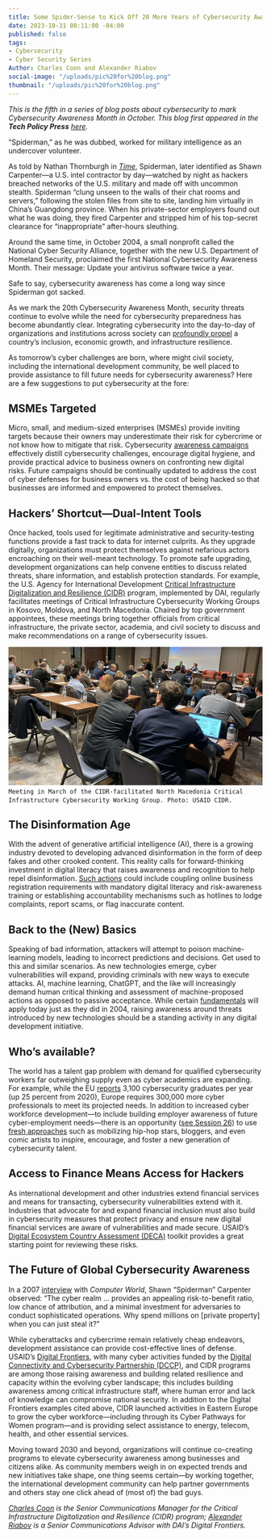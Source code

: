 ```yaml
---
title: Some Spider-Sense to Kick Off 20 More Years of Cybersecurity Awareness
date: 2023-10-31 08:11:00 -04:00
published: false
tags:
- Cybersecurity
- Cyber Security Series
Author: Charles Coon and Alexander Riabov
social-image: "/uploads/pic%20for%20blog.png"
thumbnail: "/uploads/pic%20for%20blog.png"
---
```


*This is the fifth in a series of blog posts about cybersecurity to mark Cybersecurity Awareness Month in October. This blog first appeared in the **Tech Policy Press** [here](https://techpolicy.press/some-spider-sense-to-kick-off-20-more-years-of-cybersecurity-awareness/).*

“Spiderman,” as he was dubbed, worked for military intelligence as an undercover volunteer.

As told by Nathan Thornburgh in *[Time](https://courses.cs.washington.edu/courses/csep590/05au/readings/titan.rain.htm)*, Spiderman, later identified as Shawn Carpenter—a U.S. intel contractor by day—watched by night as hackers breached networks of the U.S. military and made off with uncommon stealth. Spiderman “clung unseen to the walls of their chat rooms and servers,” following the stolen files from site to site, landing him virtually in China’s Guangdong province. When his private-sector employers found out what he was doing, they fired Carpenter and stripped him of his top-secret clearance for “inappropriate” after-hours sleuthing. 

Around the same time, in October 2004, a small nonprofit called the National Cyber Security Alliance, together with the new U.S. Department of Homeland Security, proclaimed the first National Cybersecurity Awareness Month. Their message: Update your antivirus software twice a year.

Safe to say, cybersecurity awareness has come a long way since Spiderman got sacked.

<!--more-->

As we mark the 20th Cybersecurity Awareness Month, security threats continue to evolve while the need for cybersecurity preparedness has become abundantly clear. Integrating cybersecurity into the day-to-day of organizations and institutions across society can [profoundly propel](https://www.usaid.gov/digital-development/usaid-cybersecurity-primer) a country’s inclusion, economic growth, and infrastructure resilience. 

As tomorrow’s cyber challenges are born, where might civil society, including the international development community, be well placed to provide assistance to fill future needs for cybersecurity awareness? Here are a few suggestions to put cybersecurity at the fore:

## MSMEs Targeted

Micro, small, and medium-sized enterprises (MSMEs) provide inviting targets because their owners may underestimate their risk for cybercrime or not know how to mitigate that risk. Cybersecurity [awareness campaigns](https://www.ictworks.org/effective-cybersecurity-awareness-programs/) effectively distill cybersecurity challenges, encourage digital hygiene, and provide practical advice to business owners on confronting new digital risks. Future campaigns should be continually updated to address the cost of cyber defenses for business owners vs. the cost of being hacked so that businesses are informed and empowered to protect themselves. 

## Hackers’ Shortcut—Dual-Intent Tools

Once hacked, tools used for legitimate administrative and security-testing functions provide a fast track to data for internet culprits. As they upgrade digitally, organizations must protect themselves against nefarious actors encroaching on their well-meant technology. To promote safe upgrading, development organizations can help convene entities to discuss related threats, share information, and establish protection standards. For example, the U.S. Agency for International Development [Critical Infrastructure Digitalization and Resilience (CIDR)](https://www.dai.com/our-work/projects/regional-critical-infrastructure-digitalization-and-resilience-cidr) program, implemented by DAI, regularly facilitates meetings of Critical Infrastructure Cybersecurity Working Groups in Kosovo, Moldova, and North Macedonia. Chaired by top government appointees, these meetings bring together officials from critical infrastructure, the private sector, academia, and civil society to discuss and make recommendations on a range of cybersecurity issues.

![MKD CICWG.jpg](/uploads/MKD%20CICWG.jpg)`Meeting in March of the CIDR-facilitated North Macedonia Critical Infrastructure Cybersecurity Working Group. Photo: USAID CIDR.`

## The Disinformation Age 

With the advent of generative artificial intelligence (AI), there is a growing industry devoted to developing advanced disinformation in the form of deep fakes and other crooked content. This reality calls for forward-thinking investment in digital literacy that raises awareness and recognition to help repel disinformation. [Such actions](https://dai-global-digital.com/digital-downsides-the-economic-impact-of-misinformation-and-other-digital-harms-on-msmes-in-kenya-india-and-cambodia.html) could include coupling online business registration requirements with mandatory digital literacy and risk-awareness training or establishing accountability mechanisms such as hotlines to lodge complaints, report scams, or flag inaccurate content.

## Back to the (New) Basics

Speaking of bad information, attackers will attempt to poison machine-learning models, leading to incorrect predictions and decisions. Get used to this and similar scenarios. As new technologies emerge, cyber vulnerabilities will expand, providing criminals with new ways to execute attacks. AI, machine learning, ChatGPT, and the like will increasingly demand human critical thinking and assessment of machine-proposed actions as opposed to passive acceptance. While certain [fundamentals](https://medium.com/usaid-2030/staying-safe-online-amid-covid-19-64f02805e5ac) will apply today just as they did in 2004, raising awareness around threats introduced by new technologies should be a standing activity in any digital development initiative.

## Who’s available? 

The world has a talent gap problem with demand for qualified cybersecurity workers far outweighing supply even as cyber academics are expanding. For example, while the EU [reports](https://www.enisa.europa.eu/news/cybersecurity-skills-conference-strengthening-human-capital-in-the-eu) 3,100 cybersecurity graduates per year (up 25 percent from 2020), Europe requires 300,000 more cyber professionals to meet its projected needs. In addition to increased cyber workforce development—to include building employer awareness of future cyber-employment needs—there is an opportunity ([see Session 26](https://gc3b.org/program/#collapse103204)) to use [fresh approaches](https://www.youtube.com/watch?v=MjS4FGmIBKw) such as mobilizing hip-hop stars, bloggers, and even comic artists to inspire, encourage, and foster a new generation of cybersecurity talent. 

## Access to Finance Means Access for Hackers

As international development and other industries extend financial services and means for transacting, cybersecurity vulnerabilities extend with it. Industries that advocate for and expand financial inclusion must also build in cybersecurity measures that protect privacy and ensure new digital financial services are aware of vulnerabilities and made secure. USAID’s [Digital Ecosystem Country Assessment (DECA)](https://www.usaid.gov/digital-development/deca-toolkit) toolkit provides a great starting point for reviewing these risks.

## The Future of Global Cybersecurity Awareness

In a 2007 [interview](https://www.computerworld.com/article/2543438/q-a--reverse-hacker-describes-ordeal.html) with *Computer World*, Shawn “Spiderman” Carpenter observed: “The cyber realm … provides an appealing risk-to-benefit ratio, low chance of attribution, and a minimal investment for adversaries to conduct sophisticated operations. Why spend millions on [private property] when you can just steal it?”

While cyberattacks and cybercrime remain relatively cheap endeavors, development assistance can provide cost-effective lines of defense. USAID’s [Digital Frontiers](https://www.dai.com/our-work/projects/worldwide-digital-frontiers-df), with many cyber activities funded by the [Digital Connectivity and Cybersecurity Partnership (DCCP)](https://www.state.gov/digital-connectivity-and-cybersecurity-partnership/), and CIDR programs are among those raising awareness and building related resilience and capacity within the evolving cyber landscape; this includes building awareness among critical infrastructure staff, where human error and lack of knowledge can compromise national security. In addition to the Digital Frontiers examples cited above, CIDR launched activities in Eastern Europe to grow the cyber workforce—including through its Cyber Pathways for Women program—and is providing select assistance to energy, telecom, health, and other essential services.

Moving toward 2030 and beyond, organizations will continue co-creating programs to elevate cybersecurity awareness among businesses and citizens alike. As community members weigh in on expected trends and new initiatives take shape, one thing seems certain—by working together, the international development community can help partner governments and others stay one click ahead of (most of) the bad guys.

*[Charles Coon](https://www.linkedin.com/in/charles-coon-5a92a54/) is the Senior Communications Manager for the Critical Infrastructure Digitalization and Resilience (CIDR) program; [Alexander Riabov](https://www.linkedin.com/in/riabovalexander/) is a Senior Communications Advisor with DAI’s Digital Frontiers.*